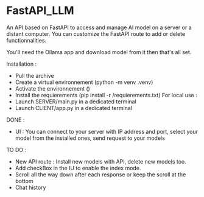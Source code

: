 # FastAPI_LLM
An API based on FastAPI to access and manage AI model on a server or a distant computer.
You can customize the FastAPI route to add or delete functionnalities.

You'll need the Ollama app and download model from it then that's all set.

Installation :
 - Pull the archive
 - Create a virtual environnement (python -m venv .venv)
 - Activate the environnement ()
 - Install the requierements (pip install -r /requierements.txt)
 For local use :
 - Launch SERVER/main.py in a dedicated terminal
 - Launch CLIENT/app.py in a dedicated terminal

DONE :
 - UI : You can connect to your server with IP address and port, select your model from the installed ones, send request to your models

TO DO :
 - New API route : Install new models with API, delete new models too.
 - Add checkBox in the IU to enable the index mode.
 - Scroll all the way down after each response or keep the scroll at the bottom
 - Chat history

